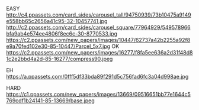 
EASY
http://c4.ppassets.com/card_sides/carousel_tall/94750939/73b10475a9149e558bb65c2656a41c95-32-10457741.jpg
http://c2.ppassets.com/card_sides/carousel_square/77964929/549578966bfa9ab4e574ee4806f8ec6c-30-8770533.jpg
https://c2.ppassets.com/new_papers/images/10447/62737a42b2255a92f8e9a70fed102e30-85-10447/Parcel_5x7.jpg
OK
https://c2.ppassets.com/new_papers/images/16277/f8fa5ee636a2d31f48d81c2e2bbd4a2d-85-16277/compress90.jpeg

EH
https://a.ppassets.com/0fff5df33bda89f291d5c756fad6fc3a04d998ae.jpg

HARD
https://c1.ppassets.com/new_papers/images/13669/09516651bb77e1644c5769cdf1b24141-85-13669/base.jpeg
